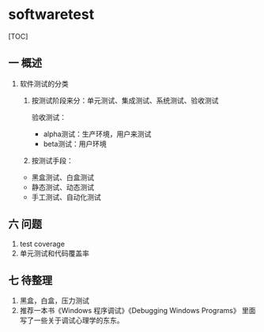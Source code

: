 # softwaretest
[TOC]
## 一 概述

1. 软件测试的分类
    1. 按测试阶段来分：单元测试、集成测试、系统测试、验收测试

        验收测试：
        * alpha测试：生产环境，用户来测试
        * beta测试：用户环境
    2. 按测试手段：
    * 黑盒测试、白盒测试
    * 静态测试、动态测试
    * 手工测试、自动化测试

## 六 问题
1. test coverage
2. 单元测试和代码覆盖率
## 七 待整理
1. 黑盒，白盒，压力测试
2. 推荐一本书《Windows 程序调试》《Debugging Windows Programs》 
里面写了一些关于调试心理学的东东。
